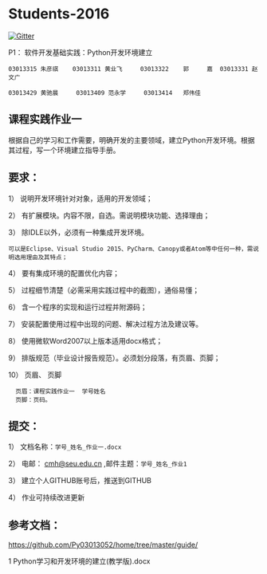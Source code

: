 
  
# Students-2016

[![Gitter](https://badges.gitter.im/Py03013052/Students2016.svg)](https://gitter.im/Py03013052/Students2016?utm_source=badge&utm_medium=badge&utm_campaign=pr-badge)

P1：  软件开发基础实践：Python开发环境建立  

	03013315 朱彦祺    03013311 黄业飞     03013322    郭     嘉  03013331 赵文广

	03013429 黄驰晨     03013409 范永学     03013414   郑伟佳
    
    
## 课程实践作业一

根据自己的学习和工作需要，明确开发的主要领域，建立Python开发环境。根据其过程，写一个环境建立指导手册。 

## 要求： 

1）	说明开发环境针对对象，适用的开发领域；

2）	有扩展模块。内容不限，自选。需说明模块功能、选择理由；

3）	除IDLE以外，必须有一种集成开发环境。

    可以是Eclipse、Visual Studio 2015、PyCharm、Canopy或者Atom等中任何一种，需说明选用理由及其特点；

4）	要有集成环境的配置优化内容；

5）	过程细节清楚（必需采用实践过程中的截图），通俗易懂；

6）	含一个程序的实现和运行过程并附源码；

7）	安装配置使用过程中出现的问题、解决过程方法及建议等。

8）	 使用微软Word2007以上版本适用docx格式；

9）	 排版规范（毕业设计报告规范）。必须划分段落，有页眉、页脚；

10）	 页眉、 页脚
     
      页眉：课程实践作业一  学号姓名
      页脚：页码。

## 提交：

1）	文档名称：`学号_姓名_作业一.docx`

2）	电邮： cmh@seu.edu.cn ,邮件主题：`学号_姓名_作业1`

3）	建立个人GITHUB账号后，推送到GITHUB

4）	作业可持续改进更新 

## 参考文档：

https://github.com/Py03013052/home/tree/master/guide/

1 Python学习和开发环境的建立(教学版).docx

